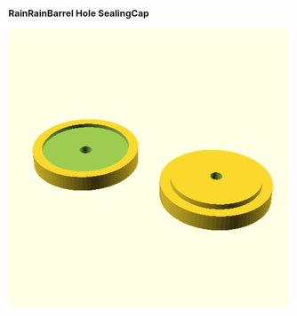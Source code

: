 ### RainRainBarrel Hole SealingCap
![RainRainBarrel Hole SealingCap](stl/RainRainBarrel-Hole-SealingCap.png)

